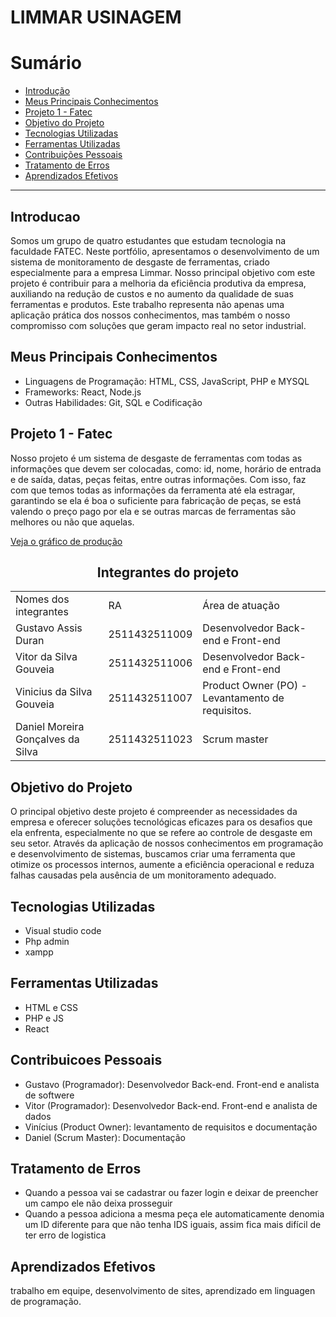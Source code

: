 # LIMMAR USINAGEM

# Sumário

- [Introdução](#introducao)
- [Meus Principais Conhecimentos](#meus-principais-conhecimentos)
- [Projeto 1 - Fatec](#projeto-1---fatec)
- [Objetivo do Projeto](#objetivo-do-projeto)
- [Tecnologias Utilizadas](#tecnologias-utilizadas)
- [Ferramentas Utilizadas](#ferramentas-utilizadas)
- [Contribuições Pessoais](#contribuicoes-pessoais)
- [Tratamento de Erros](#tratamento-de-erros)
- [Aprendizados Efetivos](#aprendizados-efetivos)

---

## Introducao
Somos um grupo de quatro estudantes que estudam tecnologia na faculdade FATEC. Neste portfólio, apresentamos o desenvolvimento de um sistema de monitoramento de desgaste de ferramentas, criado especialmente para a empresa Limmar. Nosso principal objetivo com este projeto é contribuir para a melhoria da eficiência produtiva da empresa, auxiliando na redução de custos e no aumento da qualidade de suas ferramentas e produtos. Este trabalho representa não apenas uma aplicação prática dos nossos conhecimentos, mas também o nosso compromisso com soluções que geram impacto real no setor industrial.

## Meus Principais Conhecimentos
- Linguagens de Programação: HTML, CSS, JavaScript, PHP e MYSQL
- Frameworks: React, Node.js
- Outras Habilidades: Git, SQL e Codificação

## Projeto 1 - Fatec
Nosso projeto é um sistema de desgaste de ferramentas com todas as informações que devem ser colocadas, como: id, nome, horário de entrada e de saída, datas, peças feitas, entre outras informações. Com isso, faz com que temos todas as informações da ferramenta até ela estragar, garantindo se ela é boa o suficiente para fabricação de peças, se está valendo o preço pago por ela e se outras marcas de ferramentas são melhores ou não que aquelas.

[Veja o gráfico de produção](https://projetolimmar-a11y.github.io/projeto-limmar/)

<h2 align='center'>Integrantes do projeto</h2> 
<table align='center'>
    <tr>
        <td>Nomes dos integrantes</td>
        <td>RA</td>
        <td>Área de atuação</td>
    </tr>
    <tr>
        <td>Gustavo Assis Duran</td>
        <td>2511432511009</td>
        <td>Desenvolvedor Back-end e  Front-end </td>
    </tr>
    <tr>
        <td>Vitor da Silva Gouveia</td>
        <td>2511432511006</td>
        <td>Desenvolvedor Back-end e Front-end</td>
    </tr>
    <tr>
        <td>Vinicius da Silva Gouveia</td>
        <td>2511432511007 </td>
        <td>Product Owner (PO) - Levantamento de requisitos.
</td>
    </tr>
    <tr>
        <td>Daniel Moreira Gonçalves da Silva</td>
        <td>2511432511023</td>
        <td>Scrum master</td>
    </tr>
</table>

## Objetivo do Projeto
O principal objetivo deste projeto é compreender as necessidades da empresa e oferecer soluções tecnológicas eficazes para os desafios que ela enfrenta, especialmente no que se refere ao controle de desgaste em seu setor. Através da aplicação de nossos conhecimentos em programação e desenvolvimento de sistemas, buscamos criar uma ferramenta que otimize os processos internos, aumente a eficiência operacional e reduza falhas causadas pela ausência de um monitoramento adequado.

## Tecnologias Utilizadas
- Visual studio code
- Php admin
- xampp

## Ferramentas Utilizadas
- HTML e CSS
- PHP e JS
- React

## Contribuicoes Pessoais
- Gustavo (Programador): Desenvolvedor Back-end. Front-end  e analista de softwere
- Vitor (Programador): Desenvolvedor Back-end. Front-end  e analista de dados
- Vinícius (Product Owner): levantamento de requisitos e documentação
- Daniel (Scrum Master): Documentação

## Tratamento de Erros
- Quando a pessoa vai se cadastrar ou fazer login e deixar de preencher um campo ele não deixa prosseguir
- Quando a pessoa adiciona a mesma peça ele automaticamente denomia um ID diferente para que não tenha IDS iguais, assim fica mais difícil de ter erro de logistica 

## Aprendizados Efetivos
 trabalho em equipe, desenvolvimento de sites, aprendizado em linguagen de programação.
